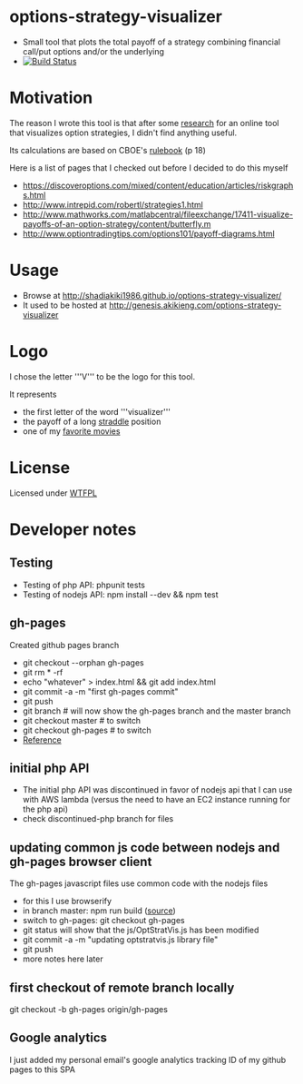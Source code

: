 # options-strategy-visualizer
* Small tool that plots the total payoff of a strategy combining financial call/put options and/or the underlying
* [![Build Status](https://secure.travis-ci.org/shadiakiki1986/options-strategy-visualizer.png)](http://travis-ci.org/shadiakiki1986/options-strategy-visualizer)

# Motivation
The reason I wrote this tool is that after some [research](http://lmgtfy.com/?q=options+strategy+visualize) for an online tool that visualizes option strategies, I didn't find anything useful.

Its calculations are based on CBOE's [rulebook](http://www.cboe.com/micro/margin/strategy.aspx) (p 18)

Here is a list of pages that I checked out before I decided to do this myself
* https://discoveroptions.com/mixed/content/education/articles/riskgraphs.html 
* http://www.intrepid.com/robertl/strategies1.html
* http://www.mathworks.com/matlabcentral/fileexchange/17411-visualize-payoffs-of-an-option-strategy/content/butterfly.m
* http://www.optiontradingtips.com/options101/payoff-diagrams.html

# Usage
* Browse at http://shadiakiki1986.github.io/options-strategy-visualizer/
 * It used to be hosted at http://genesis.akikieng.com/options-strategy-visualizer

# Logo
I chose the letter '''V''' to be the logo for this tool.

It represents 
* the first letter of the word '''visualizer''' 
* the payoff of a long [straddle](https://en.wikipedia.org/wiki/Straddle) position
* one of my [favorite movies](https://en.wikipedia.org/wiki/V_for_Vendetta)

# License
Licensed under [WTFPL](http://www.wtfpl.net/)

# Developer notes
## Testing
* Testing of php API: phpunit tests
* Testing of nodejs API: npm install --dev && npm test

## gh-pages
Created github pages branch
* git checkout --orphan gh-pages
* git rm * -rf
* echo "whatever" > index.html && git add index.html
* git commit -a -m "first gh-pages commit"
* git push
* git branch # will now show the gh-pages branch and the master branch
* git checkout master # to switch
* git checkout gh-pages # to switch
* [Reference](https://help.github.com/articles/creating-project-pages-manually/)

## initial php API
* The initial php API was discontinued in favor of nodejs api that I can use with AWS lambda (versus the need to have an EC2 instance running for the php api)
* check discontinued-php branch for files

## updating common js code between nodejs and gh-pages browser client
The gh-pages javascript files use common code with the nodejs files
* for this I use browserify
* in branch master: npm run build ([source](https://github.com/substack/browserify-handbook#watchify))
* switch to gh-pages: git checkout gh-pages
* git status will show that the js/OptStratVis.js has been modified
* git commit -a -m "updating optstratvis.js library file"
* git push
* more notes here later

## first checkout of remote branch locally
git checkout -b gh-pages origin/gh-pages

## Google analytics
I just added my personal email's google analytics tracking ID of my github pages to this SPA
